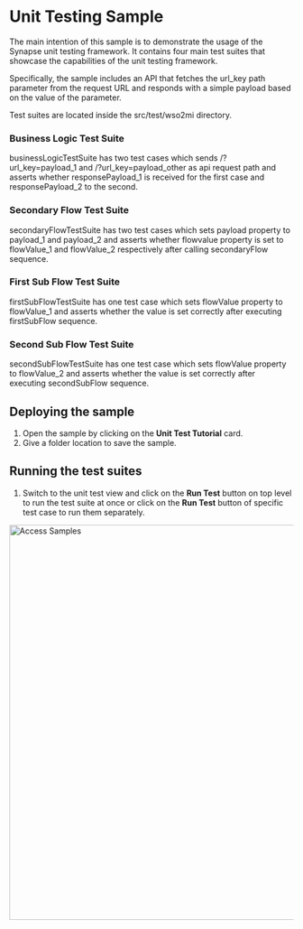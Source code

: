 # Unit Testing Sample

The main intention of this sample is to demonstrate the usage of the Synapse unit testing framework. It contains four main test suites that showcase the capabilities of the unit testing framework.

Specifically, the sample includes an API that fetches the url_key path parameter from the request URL and responds with a simple payload based on the value of the parameter.

Test suites are located inside the src/test/wso2mi directory.


### Business Logic Test Suite
businessLogicTestSuite has two test cases which sends /?url_key=payload_1 and /?url_key=payload_other as api request path and asserts whether responsePayload_1 is received for the first case and responsePayload_2 to the second.

### Secondary Flow Test Suite
secondaryFlowTestSuite has two test cases which sets payload property to payload_1 and payload_2 and asserts whether flowvalue property is set to flowValue_1 and flowValue_2 respectively after calling secondaryFlow sequence.

### First Sub Flow Test Suite
firstSubFlowTestSuite has one test case which sets flowValue property to flowValue_1 and asserts whether the value is set correctly after executing firstSubFlow sequence.

### Second Sub Flow Test Suite
secondSubFlowTestSuite has one test case which sets flowValue property to flowValue_2 and asserts whether the value is set correctly after executing secondSubFlow sequence.

## Deploying the sample

1.  Open the sample by clicking on the **Unit Test Tutorial** card.
2.  Give a folder location to save the sample.

## Running the test suites

1. Switch to the unit test view and click on the **Run Test** button on top level to run the test suite at once or click on the **Run Test** button of specific test case to run them separately.

<a href="{{base_path}}/assets/img/learn/samples/run-unit-test.png"><img src="{{base_path}}/assets/img/learn/samples/run-unit-test.png" alt="Access Samples" width="700"></a>

